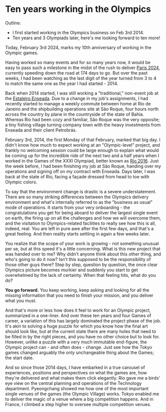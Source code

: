 # Ten years working in the Olympics

Outline:

 - I first started working in the Olympics business on Feb 3rd 2014.
 - Ten years and 3 Olympiads later, here's me looking forward to ten more!

Today, February 3rd 2024, marks my 10th anniversary of working in the Olympic games.

Having worked so many events and for so many years now, it would be easy to pass such a milestone in the midst of the rush to deliver [Paris 2024](https://www.paris2024.org), currently speeding down the road at 174 days to go. But over the past weeks, I had been watching as the last digit of the year turned from 3 to 4 to match the same one as the year I had started - 2014.

Back when 2014 started, I was still working a "traditional," non-event job at the [Estaleiro Enseada](/curriculum/enseada). Due to a change in my job's assignments, I had recently started to manage a weekly commute between home at Rio de Janeiro and the shipbuilding operations site at São Roque, four hours north across the country by plane in the countryside of the state of Bahia. Whereas Rio had been cozy and familiar, São Roque was the very opposite; a tiny fishing village turning company town with the heavy investments from Enseada and their client Petrobrás.

February 3rd, 2014, the first Monday of that February, marked that big day. I didn't know how much to expect working at an "Olympic-level" project, and frankly no welcoming session could be large enough to explain what would be coming up for the incredible ride of the next two and a half years when I worked in the Games of the XXXI Olympiad, better known as [Rio 2016](/curriculum/rio2016). Just the week before, I had been finishing my job at São Roque, handing over my operations and signing off on my contract with Enseada. Days later, I was back at the state of Rio, facing a façade dressed from head to toe with Olympic colors.

To say that the environment change is drastic is a severe understatement. There are so many striking differences between the Olympics delivery environment and what's internally referred to as the "business as usual" mode of operations. It starts from your very onboarding - the congratulations you get for being aboard to deliver the largest single event on earth, the firing up on all the challenges and how we will overcome them, and the visitation to Olympics-related facilities to really see how this is all, indeed, real. You are left in pure awe after the first few days, and that's a great feeling. And then reality starts settling in again a few weeks later.

You realize that the scope of your work is growing - not something unusual per se, but at this speed it's a little concerning. What is this new project that was handed over to me? Why didn't anyone think about this other thing, and who's going to do it now? Isn't this supposed to be the responsibility of those other guys there? Step by step, question by question, the once clear Olympics picture becomes murkier and suddenly you start to get overwhelmed by the lack of certainty. When that feeling hits, what do you do? 

**You go forward.** You keep working, keep asking and looking for all the missing information that you need to finish your mission, and you deliver what you must.

And that's more or less how does it feel to work for an Olympic project, summarized in a one-liner. And over these ten years and four Games of career, a variation of this has largely dominated the project phase of the job. It's akin to solving a huge puzzle for which you know how the final art should look like, but at the current state there are many holes that need to be filled in by the right pieces, and you have no other choice but to look for. However, unlike a puzzle with a very much immutable end-figure, the Olympic project can - and often does - change. Just see how the Tokyo games changed arguably the only unchangeable thing about the Games; the start date.

And so since those 2014 days, I have embarked in a true carousel of experiences, positions and perspectives on what the games are, how they're delivered and what makes them click elegantly. Rio gave me a birds' eye view on the central planning and operations of the Technology department. Pyeongchang showed me how one of the most important single venues of the games (the Olympic Village) works. Tokyo enabled me to deliver the magic of a venue where a big competition happens. And in France, I climbed a step higher to oversee multiple competition venues.
